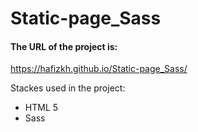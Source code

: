# Static-page_Sass

#### The URL of the project is:
https://hafizkh.github.io/Static-page_Sass/

Stackes used in the project:
- HTML 5
- Sass
